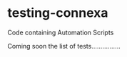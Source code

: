 # testing-connexa
Code containing Automation Scripts

Coming soon the list of tests................

